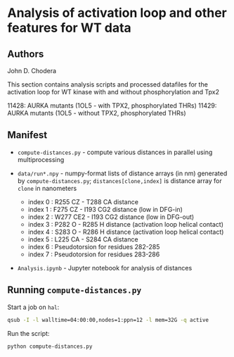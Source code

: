 # Analysis of activation loop and other features for WT data

## Authors

John D. Chodera

This section contains analysis scripts and processed datafiles for the activation loop for WT kinase with and without phosphorylation and Tpx2

11428: AURKA mutants (1OL5 - with TPX2, phosphorylated THRs)
11429: AURKA mutants (1OL5 - without TPX2, phosphorylated THRs)


## Manifest

* `compute-distances.py` - compute various distances in parallel using multiprocessing
* `data/run*.npy` - numpy-format lists of distance arrays (in nm) generated by `compute-distances.py`; `distances[clone,index]` is distance array for `clone` in nanometers
  * index 0 : R255 CZ - T288 CA distance
  * index 1 : F275 CZ - I193 CG2 distance (low in DFG-in)
  * index 2 : W277 CE2 - I193 CG2 distance (low in DFG-out)
  * index 3 : P282 O - R285 H distance (activation loop helical contact)
  * index 4 : S283 O - R286 H distance (activation loop helical contact)
  * index 5 : L225 CA - S284 CA distance
  * index 6 : Pseudotorsion for residues 282-285
  * index 7 : Pseudotorsion for residues 283-286

* `Analysis.ipynb` - Jupyter notebook for analysis of distances

## Running `compute-distances.py`

Start a job on `hal`:
```bash
qsub -I -l walltime=04:00:00,nodes=1:ppn=12 -l mem=32G -q active
```
Run the script:
```bash
python compute-distances.py
```
